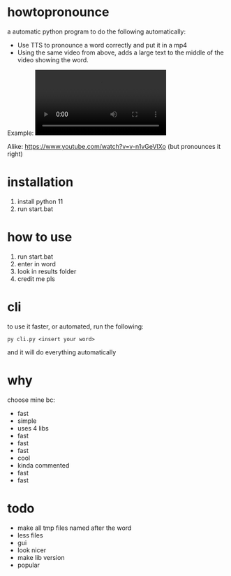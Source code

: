 # howtopronounce
a automatic python program to do the following automatically:
- Use TTS to pronounce a word correctly and put it in a mp4
- Using the same video from above, adds a large text to the middle of the video showing the word.

Example:
![example video](https://github.com/fin-github/howtopronounce/raw/main/github/star%20my%20repo.mp4)

Alike: https://www.youtube.com/watch?v=v-n1vGeVIXo (but pronounces it right)
# installation
1. install python 11
2. run start.bat
# how to use
1. run start.bat
2. enter in word
3. look in results folder
4. credit me pls
# cli
to use it faster, or automated, run the following:
```
py cli.py <insert your word>
```
and it will do everything automatically

# why
choose mine bc:
- fast
- simple
- uses 4 libs
- fast
- fast
- fast
- cool
- kinda commented
- fast
- fast

# todo
- make all tmp files named after the word
- less files
- gui
- look nicer
- make lib version
- popular
  
